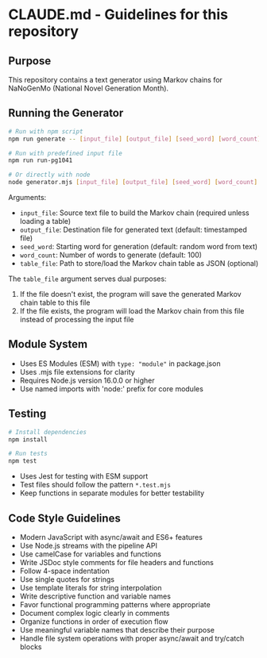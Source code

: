 # CLAUDE.md - Guidelines for this repository

## Purpose
This repository contains a text generator using Markov chains for NaNoGenMo (National Novel Generation Month).

## Running the Generator
```bash
# Run with npm script
npm run generate -- [input_file] [output_file] [seed_word] [word_count]

# Run with predefined input file
npm run run-pg1041

# Or directly with node
node generator.mjs [input_file] [output_file] [seed_word] [word_count]
```

Arguments:
- `input_file`: Source text file to build the Markov chain (required unless loading a table)
- `output_file`: Destination file for generated text (default: timestamped file)
- `seed_word`: Starting word for generation (default: random word from text)
- `word_count`: Number of words to generate (default: 100)
- `table_file`: Path to store/load the Markov chain table as JSON (optional)

The `table_file` argument serves dual purposes:
1. If the file doesn't exist, the program will save the generated Markov chain table to this file
2. If the file exists, the program will load the Markov chain from this file instead of processing the input file

## Module System
- Uses ES Modules (ESM) with `type: "module"` in package.json
- Uses .mjs file extensions for clarity
- Requires Node.js version 16.0.0 or higher
- Use named imports with 'node:' prefix for core modules

## Testing
```bash
# Install dependencies
npm install

# Run tests
npm test
```

- Uses Jest for testing with ESM support
- Test files should follow the pattern `*.test.mjs`
- Keep functions in separate modules for better testability

## Code Style Guidelines
- Modern JavaScript with async/await and ES6+ features
- Use Node.js streams with the pipeline API
- Use camelCase for variables and functions
- Write JSDoc style comments for file headers and functions
- Follow 4-space indentation
- Use single quotes for strings
- Use template literals for string interpolation
- Write descriptive function and variable names
- Favor functional programming patterns where appropriate
- Document complex logic clearly in comments
- Organize functions in order of execution flow
- Use meaningful variable names that describe their purpose
- Handle file system operations with proper async/await and try/catch blocks